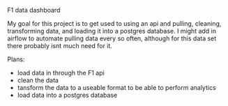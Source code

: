 F1 data dashboard

My goal for this project is to get used to using an api and pulling, cleaning, transforming data, and loading it into a postgres database. I might add in airflow to automate pulling data every so often, although for this data set there probably isnt much need for it.

Plans:
- load data in through the F1 api
- clean the data
- tansform the data to a useable format to be able to perform analytics
- load data into a postgres database


